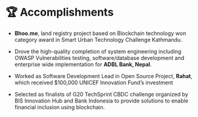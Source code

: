 # 🏆 Accomplishments

- **Bhoo.me**, land registry project based on Blockchain technology won category award in Smart Urban Technology Challenge Kathmandu.

- Drove the high-quality completion of system engineering including OWASP Vulnerabilities testing, software/database development and enterprise wide implementation for **ADBL Bank, Nepal**.

- Worked as Software Development Lead in Open Source Project, **Rahat**, which received $100,000 UNICEF Innovation Fund’s investment

- Selected as finalists of G20 TechSprint CBDC challenge organized by BIS Innovation Hub and Bank Indonesia to provide solutions to enable financial inclusion using blockchain.
